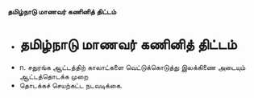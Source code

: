 **தமிழ்நாடு மாணவர் கணினித் திட்டம்**
- # தமிழ்நாடு மாணவர் கணினித் திட்டம்
- n. சதுரங்க ஆட்டத்திற் காலாட்களை வெட்டுக்கொடுத்து இலக்கிணை அடையும் ஆட்டத்தொடக்க முறை
- தொடக்கச் செயற்கட்ட நடவடிக்கை.

